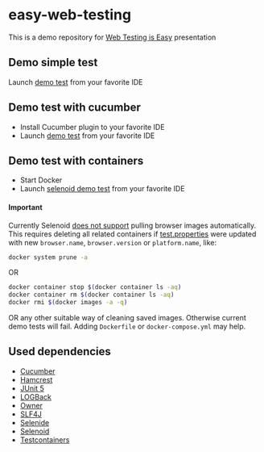 # easy-web-testing
This is a demo repository for 
[Web Testing is Easy](https://docs.google.com/presentation/d/1lMdhoAD5wJ7FYnnj2SdFudkcbf4JWAwymw8oK1jbp6s/edit?usp=sharing) 
presentation

## Demo simple test

Launch [demo test](./src/test/java/io/github/easy/DouDemoTestLocal.java) from your favorite IDE

## Demo test with cucumber

* Install Cucumber plugin to your favorite IDE
* Launch [demo test](./src/spec/resources/io/github/easy/DouDemoTest.feature) from your favorite IDE

## Demo test with containers

* Start Docker
* Launch [selenoid demo test](./src/test/java/io/github/easy/DouDemoTestWithSelenoid.java) from your favorite IDE

#### Important

Currently Selenoid [does not support](https://aerokube.com/selenoid/latest/#_features_not_working)
pulling browser images automatically.
This requires deleting all related containers if [test.properties](./src/test/resources/test.properties)
were updated with new `browser.name`, `browser.version` or `platform.name`, like:
```bash
docker system prune -a
```
OR
```bash
docker container stop $(docker container ls -aq)
docker container rm $(docker container ls -aq)
docker rmi $(docker images -a -q)
```
OR any other suitable way of cleaning saved images. 
Otherwise current demo tests will fail. Adding `Dockerfile` or `docker-compose.yml` may help.

## Used dependencies

* [Cucumber](https://cucumber.io/docs/guides/)
* [Hamcrest](http://hamcrest.org/)
* [JUnit 5](https://junit.org/junit5/)
* [LOGBack](https://logback.qos.ch/)
* [Owner](https://github.com/lviggiano/owner)
* [SLF4J](https://www.slf4j.org/)
* [Selenide](https://github.com/selenide/selenide)
* [Selenoid](https://github.com/aerokube/selenoid)
* [Testcontainers](https://www.testcontainers.org/)